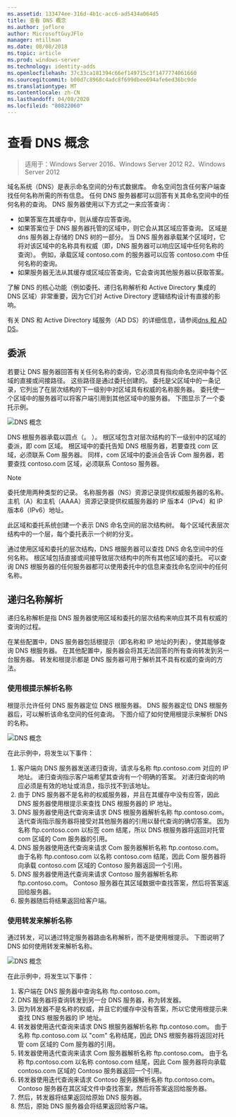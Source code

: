 ```yaml
---
ms.assetid: 133474ee-316d-4b1c-acc6-ad5434a064d5
title: 查看 DNS 概念
ms.author: joflore
author: MicrosoftGuyJFlo
manager: mtillman
ms.date: 08/08/2018
ms.topic: article
ms.prod: windows-server
ms.technology: identity-adds
ms.openlocfilehash: 37c33ca181394c66ef149715c3f1477774061660
ms.sourcegitcommit: b00d7c8968c4adc8f699dbee694afe6ed36bc9de
ms.translationtype: MT
ms.contentlocale: zh-CN
ms.lasthandoff: 04/08/2020
ms.locfileid: "80822060"
---
```

# <a name="reviewing-dns-concepts"></a>查看 DNS 概念

>适用于：Windows Server 2016、Windows Server 2012 R2、Windows Server 2012

域名系统（DNS）是表示命名空间的分布式数据库。 命名空间包含任何客户端查找任何名称所需的所有信息。 任何 DNS 服务器都可以回答有关其命名空间中的任何名称的查询。 DNS 服务器使用以下方式之一来应答查询：  
  
- 如果答案在其缓存中，则从缓存应答查询。  
- 如果答案位于 DNS 服务器托管的区域中，则它会从其区域应答查询。 区域是 dns 服务器上存储的 DNS 树的一部分。 当 DNS 服务器承载某个区域时，它将对该区域中的名称具有权威（即，DNS 服务器可以响应区域中任何名称的查询）。 例如，承载区域 contoso.com 的服务器可以应答 contoso.com 中任何名称的查询。  
- 如果服务器无法从其缓存或区域应答查询，它会查询其他服务器以获取答案。  

了解 DNS 的核心功能（例如委托、递归名称解析和 Active Directory 集成的 DNS 区域）非常重要，因为它们对 Active Directory 逻辑结构设计有直接的影响。  
  
有关 DNS 和 Active Directory 域服务（AD DS）的详细信息，请参阅[dns 和 AD DS](../../ad-ds/plan/DNS-and-AD-DS.md)。  
  
## <a name="delegation"></a>委派

若要让 DNS 服务器回答有关任何名称的查询，它必须具有指向命名空间中每个区域的直接或间接路径。 这些路径是通过委托创建的。 委托是父区域中的一条记录，它列出了在层次结构的下一级别中对区域具有权威的名称服务器。 委托使一个区域中的服务器可以将客户端引用到其他区域中的服务器。 下图显示了一个委托示例。  
  
![DNS 概念](../../media/Reviewing-DNS-Concepts/0c24b576-d41a-4e5d-ad3d-6be81e095835.gif)  
  
DNS 根服务器承载以圆点（。 ）。 根区域包含对层次结构的下一级别中的区域的委派，即 com 区域。 根区域中的委托告知 DNS 根服务器，若要查找 com 区域，必须联系 Com 服务器。 同样，com 区域中的委派会告诉 Com 服务器，若要查找 contoso.com 区域，必须联系 Contoso 服务器。  
  
> [!NOTE]  
> 委托使用两种类型的记录。 名称服务器（NS）资源记录提供权威服务器的名称。 主机（A）和主机（AAAA）资源记录提供权威服务器的 IP 版本4（IPv4）和 IP 版本6（IPv6）地址。  
  
此区域和委托系统创建一个表示 DNS 命名空间的层次结构树。 每个区域代表层次结构中的一个层，每个委托表示一个树的分支。  
  
通过使用区域和委托的层次结构，DNS 根服务器可以查找 DNS 命名空间中的任何名称。 根区域包括直接或间接导致层次结构中的所有其他区域的委托。 可以查询 DNS 根服务器的任何服务器都可以使用委托中的信息来查找命名空间中的任何名称。  
  
## <a name="recursive-name-resolution"></a>递归名称解析

递归名称解析是指 DNS 服务器使用区域和委托的层次结构来响应其不具有权威的查询的过程。  
  
在某些配置中，DNS 服务器包括根提示（即名称和 IP 地址的列表），使其能够查询 DNS 根服务器。 在其他配置中，服务器会将其无法回答的所有查询转发到另一台服务器。 转发和根提示都是 DNS 服务器可用于解析其不具有权威的查询的方法。  
  
### <a name="resolving-names-by-using-root-hints"></a>使用根提示解析名称

根提示允许任何 DNS 服务器定位 DNS 根服务器。 DNS 服务器定位 DNS 根服务器后，可以解析该命名空间的任何查询。 下图介绍了如何使用根提示来解析 DNS 的名称。  
  
![DNS 概念](../../media/Reviewing-DNS-Concepts/1c044845-b104-4262-a7af-474ba3558a85.gif)  
  
在此示例中，将发生以下事件：  
  
1. 客户端向 DNS 服务器发送递归查询，请求与名称 ftp.contoso.com 对应的 IP 地址。 递归查询指示客户端希望其查询有一个明确的答案。 对递归查询的响应必须是有效的地址或消息，指示找不到该地址。  
2. 由于 DNS 服务器不是名称的权威服务器，并且在其缓存中没有应答，因此 DNS 服务器使用根提示来查找 DNS 根服务器的 IP 地址。  
3. DNS 服务器使用迭代查询来请求 DNS 根服务器解析名称 ftp.contoso.com。 迭代查询指示服务器将接受对其他服务器的引用以替代查询的确切答案。 因为名称 ftp.contoso.com 以标签 com 结尾，所以 DNS 根服务器将返回对托管 com 区域的 Com 服务器的引用。  
4. DNS 服务器使用迭代查询来请求 Com 服务器解析名称 ftp.contoso.com。 由于名称 ftp.contoso.com 以名称 contoso.com 结尾，因此 Com 服务器将向承载 contoso.com 区域的 Contoso 服务器返回一个引用。  
5. DNS 服务器使用迭代查询来请求 Contoso 服务器解析名称 ftp.contoso.com。 Contoso 服务器在其区域数据中查找答案，然后将答案返回给服务器。  
6. 服务器随后将结果返回给客户端。  
  
### <a name="resolving-names-by-using-forwarding"></a>使用转发来解析名称

通过转发，可以通过特定服务器路由名称解析，而不是使用根提示。 下图说明了 DNS 如何使用转发来解析名称。  
  
![DNS 概念](../../media/Reviewing-DNS-Concepts/05bc2eb0-1033-4e53-ae30-244fa247d000.gif)  
  
在此示例中，将发生以下事件：  
  
1. 客户端在 DNS 服务器中查询名称 ftp.contoso.com。  
2. DNS 服务器将查询转发到另一台 DNS 服务器，称为转发器。  
3. 因为转发器不是名称的权威，并且它的缓存中没有答案，所以它使用根提示来查找 DNS 根服务器的 IP 地址。  
4. 转发器使用迭代查询来请求 DNS 根服务器解析名称 ftp.contoso.com。 由于名称 ftp.contoso.com 以 "com" 名称结尾，因此 DNS 根服务器将返回对托管 com 区域的 Com 服务器的引用。  
5. 转发器使用迭代查询来请求 Com 服务器解析名称 ftp.contoso.com。 由于名称 ftp.contoso.com 以名称 contoso.com 结尾，因此 Com 服务器将向承载 contoso.com 区域的 Contoso 服务器返回一个引用。  
6. 转发器使用迭代查询来请求 Contoso 服务器解析名称 ftp.contoso.com。 Contoso 服务器在其区域文件中查找答案，然后将答案返回给服务器。  
7. 然后，转发器将结果返回给原始 DNS 服务器。  
8. 然后，原始 DNS 服务器会将结果返回给客户端。  

